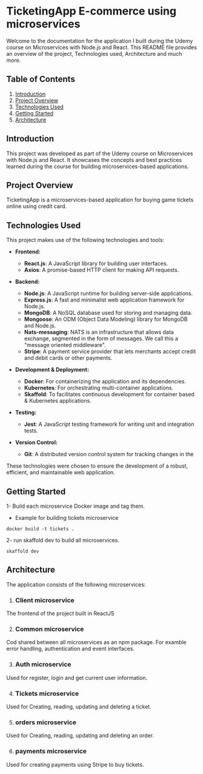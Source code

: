 
# TicketingApp E-commerce using microservices

Welcome to the documentation for the application I built during the Udemy course on Microservices with Node.js and React. This README file provides an overview of the project, Technologies used, Architecture and much more.

## Table of Contents

1. [Introduction](#introduction)
2. [Project Overview](#project-overview)
3. [Technologies Used](#technologies-used)
4. [Getting Started](#getting-started)
5. [Architecture](#architecture)

## Introduction

This project was developed as part of the Udemy course on Microservices with Node.js and React. It showcases the concepts and best practices learned during the course for building microservices-based applications.

## Project Overview

TicketingApp is a microservices-based application for buying game tickets online using credit card.


## Technologies Used

This project makes use of the following technologies and tools:

- **Frontend:**
  - **React.js**: A JavaScript library for building user interfaces.
  - **Axios**: A promise-based HTTP client for making API requests.
  
- **Backend:**
  - **Node.js**: A JavaScript runtime for building server-side applications.
  - **Express.js**: A fast and minimalist web application framework for Node.js.
  - **MongoDB**: A NoSQL database used for storing and managing data.
  - **Mongoose**: An ODM (Object Data Modeling) library for MongoDB and Node.js.
  - **Nats-messaging**:  NATS is an infrastructure that allows data exchange, segmented in the form of messages. We call this a "message oriented middleware".
  - **Stripe**: A payment service provider that lets merchants accept credit and debit cards or other payments.

- **Development & Deployment:**
  - **Docker**: For containerizing the application and its dependencies.
  - **Kubernetes**: For orchestrating multi-container applications.
  - **Skaffold**:  To facilitates continuous development for container based & Kubernetes applications.

  
- **Testing:**
  - **Jest**: A JavaScript testing framework for writing unit and integration tests.
  
- **Version Control:**
  - **Git**: A distributed version control system for tracking changes in the 
  
These technologies were chosen to ensure the development of a robust, efficient, and maintainable web application.



## Getting Started

1- Build each microservice Docker image and tag them.
- Example for building tickets microservice
```
docker build -t tickets .
```
2- run skaffold dev to build all microservices.
```
skaffold dev
```

## Architecture

The application consists of the following microservices:

1. ### Client microservice 
The frontend of the project built in ReactJS

2. ### Common microservice
Cod shared between  all microservices as an npm package. For examble error handling, authentication and event interfaces.

3. ### Auth microservice
Used for register, login and get current user information.

4. ### Tickets microservice
Used for Creating, reading, updating and deleting a ticket.

5. ### orders microservice
Used for Creating, reading, updating and deleting an order.

6. ### payments microservice
Used for creating payments using Stripe to buy tickets.
